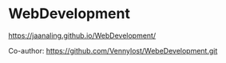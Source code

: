 # WebDevelopment

https://jaanaling.github.io/WebDevelopment/

Co-author: https://github.com/Vennylost/WebeDevelopment.git

